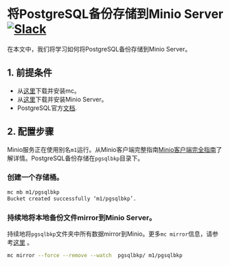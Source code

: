 # 将PostgreSQL备份存储到Minio Server [![Slack](https://slack.minio.io/slack?type=svg)](https://slack.minio.io)

在本文中，我们将学习如何将PostgreSQL备份存储到Minio Server。

## 1. 前提条件

* 从[这里](https://docs.minio.io/docs/minio-client-quickstart-guide)下载并安装mc。
* 从[这里](http://docs.minio.io/docs/minio-quickstart-guide)下载并安装Minio Server。
* PostgreSQL官方[文档](https://www.postgresql.org/docs/).

## 2. 配置步骤

Minio服务正在使用别名``m1``运行。从Minio客户端完整指南[Minio客户端完全指南](https://docs.minio.io/docs/minio-client-complete-guide)了解详情。PostgreSQL备份存储在``pgsqlbkp``目录下。

### 创建一个存储桶。

```sh
mc mb m1/pgsqlbkp
Bucket created successfully ‘m1/pgsqlbkp’.
```

### 持续地将本地备份文件mirror到Minio Server。

持续地将``pgsqlbkp``文件夹中所有数据mirror到Minio。更多``mc mirror``信息，请参考[这里](https://docs.minio.io/docs/minio-client-complete-guide#mirror) 。

```sh
mc mirror --force --remove --watch  pgsqlbkp/ m1/pgsqlbkp
```
